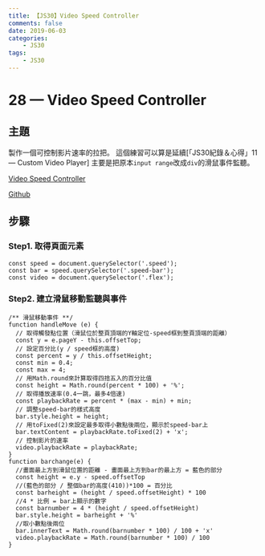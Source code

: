 ```yaml
---
title: 【JS30】Video Speed Controller
comments: false
date: 2019-06-03
categories:
    - JS30
tags:
    - JS30
---
```


# 28 — Video Speed Controller

## 主題

製作一個可控制影片速率的拉把。
這個練習可以算是延續[「JS30紀錄＆心得」11 — Custom Video Player]
主要是把原本`input range`改成`div`的滑鼠事件監聽。

[Video Speed Controller](https://des86532.github.io/javascript-30/28_Video-Speed-Controller/index.html)

[Github](https://github.com/des86532/javascript-30/tree/master/28_Video-Speed-Controller)

## 步驟

### Step1. 取得頁面元素
```
const speed = document.querySelector('.speed');
const bar = speed.querySelector('.speed-bar');
const video = document.querySelector('.flex');
```
### Step2. 建立滑鼠移動監聽與事件
```
/** 滑鼠移動事件 **/
function handleMove (e) {
  // 取得觸發點位置（滑鼠位於整頁頂端的Y軸定位-speed框到整頁頂端的距離）
  const y = e.pageY - this.offsetTop;
  // 設定百分比(y / speed框的高度)
  const percent = y / this.offsetHeight;
  const min = 0.4;
  const max = 4;
  // 用Math.round來計算取得四捨五入的百分比值
  const height = Math.round(percent * 100) + '%';
  // 取得播放速率(0.4一跳，最多4倍速)
  const playbackRate = percent * (max - min) + min;
  // 調整speed-bar的樣式高度
  bar.style.height = height;
  // 用toFixed(2)來設定最多取得小數點後兩位，顯示於speed-bar上
  bar.textContent = playbackRate.toFixed(2) + 'x';
  // 控制影片的速率
  video.playbackRate = playbackRate;
}
function barchange(e) {
  //畫面最上方到滑鼠位置的距離 - 畫面最上方到bar的最上方 = 藍色的部分
  const height = e.y - speed.offsetTop
  //(藍色的部分 / 整個bar的高度(410))*100 = 百分比
  const barheight = (height / speed.offsetHeight) * 100
  //4 * 比例 = bar上顯示的數字
  const barnumber = 4 * (height / speed.offsetHeight)
  bar.style.height = barheight + '%'
  //取小數點後兩位
  bar.innerText = Math.round(barnumber * 100) / 100 + 'x'
  video.playbackRate = Math.round(barnumber * 100) / 100
}
```